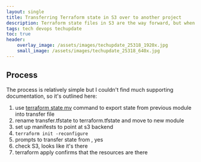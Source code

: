 ```yaml
---
layout: single
title: Transferring Terraform state in S3 over to another project
description: Terraform state files in S3 are the way forward, but when you need to split a project, managing those state files requires care
tags: tech devops techupdate
toc: true
header:
    overlay_image: /assets/images/techupdate_25318_1920x.jpg
    small_image: /assets/images/techupdate_25318_640x.jpg
---
```


## Process
The process is relatively simple but I couldn't find much supporting documentation, so it's outlined here:

1. use [terraform state mv](https://www.terraform.io/docs/commands/state/mv.html) command to export state from previous module into transfer file
1. rename transfer.tfstate to terraform.tfstate and move to new module
1. set up manifests to point at s3 backend
1. `terraform init -reconfigure`
1. prompts to transfer state from <randomly named local file>, yes
1. check S3, looks like it's there
1. terraform apply confirms that the resources are there
